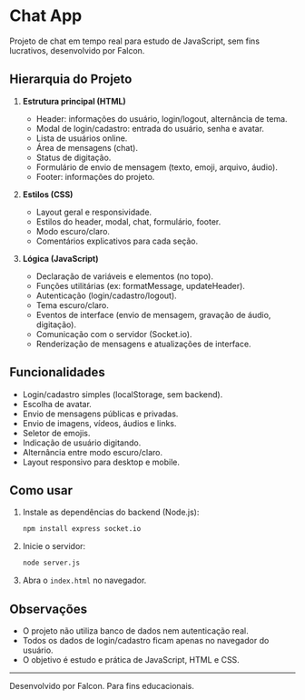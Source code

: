 # Chat App

Projeto de chat em tempo real para estudo de JavaScript, sem fins lucrativos, desenvolvido por Falcon.

## Hierarquia do Projeto

1. **Estrutura principal (HTML)**
   - Header: informações do usuário, login/logout, alternância de tema.
   - Modal de login/cadastro: entrada do usuário, senha e avatar.
   - Lista de usuários online.
   - Área de mensagens (chat).
   - Status de digitação.
   - Formulário de envio de mensagem (texto, emoji, arquivo, áudio).
   - Footer: informações do projeto.

2. **Estilos (CSS)**
   - Layout geral e responsividade.
   - Estilos do header, modal, chat, formulário, footer.
   - Modo escuro/claro.
   - Comentários explicativos para cada seção.

3. **Lógica (JavaScript)**
   - Declaração de variáveis e elementos (no topo).
   - Funções utilitárias (ex: formatMessage, updateHeader).
   - Autenticação (login/cadastro/logout).
   - Tema escuro/claro.
   - Eventos de interface (envio de mensagem, gravação de áudio, digitação).
   - Comunicação com o servidor (Socket.io).
   - Renderização de mensagens e atualizações de interface.

## Funcionalidades

- Login/cadastro simples (localStorage, sem backend).
- Escolha de avatar.
- Envio de mensagens públicas e privadas.
- Envio de imagens, vídeos, áudios e links.
- Seletor de emojis.
- Indicação de usuário digitando.
- Alternância entre modo escuro/claro.
- Layout responsivo para desktop e mobile.

## Como usar

1. Instale as dependências do backend (Node.js):
   ```bash
   npm install express socket.io
   ```
2. Inicie o servidor:
   ```bash
   node server.js
   ```
3. Abra o `index.html` no navegador.

## Observações
- O projeto não utiliza banco de dados nem autenticação real.
- Todos os dados de login/cadastro ficam apenas no navegador do usuário.
- O objetivo é estudo e prática de JavaScript, HTML e CSS.

---
Desenvolvido por Falcon. Para fins educacionais.
